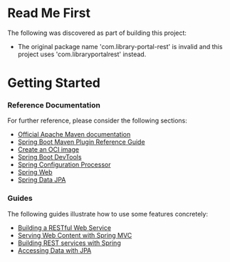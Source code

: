 # Read Me First
The following was discovered as part of building this project:

* The original package name 'com.library-portal-rest' is invalid and this project uses 'com.libraryportalrest' instead.

# Getting Started

### Reference Documentation
For further reference, please consider the following sections:

* [Official Apache Maven documentation](https://maven.apache.org/guides/index.html)
* [Spring Boot Maven Plugin Reference Guide](https://docs.spring.io/spring-boot/docs/3.1.0/maven-plugin/reference/html/)
* [Create an OCI image](https://docs.spring.io/spring-boot/docs/3.1.0/maven-plugin/reference/html/#build-image)
* [Spring Boot DevTools](https://docs.spring.io/spring-boot/docs/3.1.0/reference/htmlsingle/#using.devtools)
* [Spring Configuration Processor](https://docs.spring.io/spring-boot/docs/3.1.0/reference/htmlsingle/#appendix.configuration-metadata.annotation-processor)
* [Spring Web](https://docs.spring.io/spring-boot/docs/3.1.0/reference/htmlsingle/#web)
* [Spring Data JPA](https://docs.spring.io/spring-boot/docs/3.1.0/reference/htmlsingle/#data.sql.jpa-and-spring-data)

### Guides
The following guides illustrate how to use some features concretely:

* [Building a RESTful Web Service](https://spring.io/guides/gs/rest-service/)
* [Serving Web Content with Spring MVC](https://spring.io/guides/gs/serving-web-content/)
* [Building REST services with Spring](https://spring.io/guides/tutorials/rest/)
* [Accessing Data with JPA](https://spring.io/guides/gs/accessing-data-jpa/)

